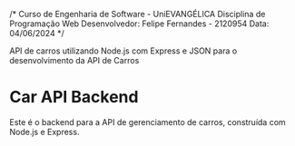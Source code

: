 /*
Curso de Engenharia de Software - UniEVANGÉLICA Disciplina de Programação Web 
Desenvolvedor: Felipe Fernandes - 2120954 
Data: 04/06/2024 
*/

API de carros utilizando Node.js com Express e JSON para o desenvolvimento da API de Carros

# Car API Backend

Este é o backend para a API de gerenciamento de carros, construída com Node.js e Express.
